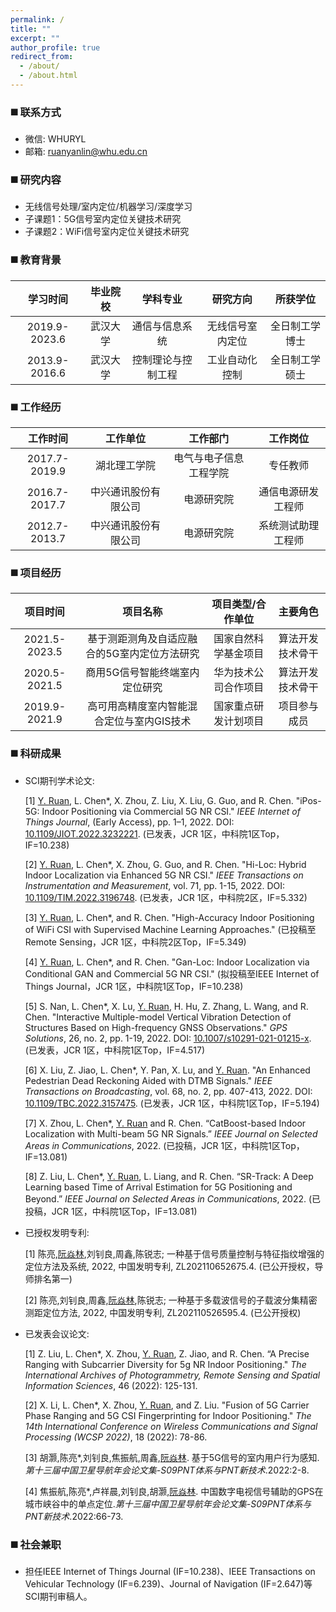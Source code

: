 ```yaml
---
permalink: /
title: ""
excerpt: ""
author_profile: true
redirect_from: 
  - /about/
  - /about.html
---
```

### ◼️ 联系方式

* 微信: WHURYL
* 邮箱: <ruanyanlin@whu.edu.cn>

### ◼️ 研究内容

* 无线信号处理/室内定位/机器学习/深度学习
* 子课题1：5G信号室内定位关键技术研究
* 子课题2：WiFi信号室内定位关键技术研究

### ◼️ 教育背景

|学习时间|毕业院校|学科专业|研究方向|所获学位|
|:-:|:-:|:-:|:-:|:-:|
|2019.9-2023.6|武汉大学|通信与信息系统|无线信号室内定位|全日制工学博士|
|2013.9-2016.6|武汉大学|控制理论与控制工程|工业自动化控制|全日制工学硕士|

### ◼️ 工作经历

|工作时间|工作单位|工作部门|工作岗位|
|:-:|:-:|:-:|:-:|
|2017.7-2019.9|湖北理工学院|电气与电子信息工程学院|专任教师|
|2016.7-2017.7|中兴通讯股份有限公司|电源研究院|通信电源研发工程师|
|2012.7-2013.7|中兴通讯股份有限公司|电源研究院|系统测试助理工程师|

### ◼️ 项目经历

|项目时间|项目名称|项目类型/合作单位|主要角色|
|:-:|:-:|:-:|:-:|
|2021.5-2023.5|基于测距测角及自适应融合的5G室内定位方法研究|国家自然科学基金项目|算法开发技术骨干|
|2020.5-2021.5|商用5G信号智能终端室内定位研究|华为技术公司合作项目|算法开发技术骨干|
|2019.9-2021.9|高可用高精度室内智能混合定位与室内GIS技术|国家重点研发计划项目|项目参与成员|

### ◼️ 科研成果

* SCI期刊学术论文:

  [1]	<u>Y. Ruan</u>, L. Chen\*, X. Zhou, Z. Liu, X. Liu, G. Guo, and R. Chen. "iPos-5G: Indoor Positioning via Commercial 5G NR CSI." *IEEE Internet of Things Journal*, (Early Access), pp. 1–1, 2022. DOI: [10.1109/JIOT.2022.3232221](https://doi.org/10.1109/JIOT.2022.3232221). (已发表，JCR 1区，中科院1区Top，IF=10.238)

  [2]	<u>Y. Ruan</u>, L. Chen\*, X. Zhou, G. Guo, and R. Chen. "Hi-Loc: Hybrid Indoor Localization via Enhanced 5G NR CSI." *IEEE Transactions on Instrumentation and Measurement*, vol. 71, pp. 1-15, 2022. DOI: [10.1109/TIM.2022.3196748](https://doi.org/10.1109/TIM.2022.3196748). (已发表，JCR 1区，中科院2区，IF=5.332)

  [3]	<u>Y. Ruan</u>, L. Chen\*, and R. Chen. "High-Accuracy Indoor Positioning of WiFi CSI with Supervised Machine Learning Approaches." (已投稿至Remote Sensing，JCR 1区，中科院2区Top，IF=5.349)

  [4]	<u>Y. Ruan</u>, L. Chen\*, and R. Chen. "Gan-Loc: Indoor Localization via Conditional GAN and Commercial 5G NR CSI." (拟投稿至IEEE Internet of Things Journal，JCR 1区，中科院1区Top，IF=10.238)

  [5]	S. Nan, L. Chen\*, X. Lu, <u>Y. Ruan</u>, H. Hu, Z. Zhang, L. Wang, and R. Chen. "Interactive Multiple-model Vertical Vibration Detection of Structures Based on High-frequency GNSS Observations." *GPS Solutions*, 26, no. 2, pp. 1-19, 2022. DOI: [10.1007/s10291-021-01215-x](https://doi.org/10.1007/s10291-021-01215-x). (已发表，JCR 1区，中科院1区Top，IF=4.517)

  [6]	X. Liu, Z. Jiao, L. Chen\*, Y. Pan, X. Lu, and <u>Y. Ruan</u>. "An Enhanced Pedestrian Dead Reckoning Aided with DTMB Signals." *IEEE Transactions on Broadcasting*, vol. 68, no. 2, pp. 407-413, 2022. DOI: [10.1109/TBC.2022.3157475](https://doi.org/10.1109/TBC.2022.3157475). (已发表，JCR 1区，中科院1区Top，IF=5.194)

  [7]	X. Zhou, L. Chen\*, <u>Y. Ruan</u> and R. Chen. “CatBoost-based Indoor Localization with Multi-beam 5G NR Signals.” *IEEE Journal on Selected Areas in Communications*, 2022. (已投稿，JCR 1区，中科院1区Top，IF=13.081)

  [8]	Z. Liu, L. Chen\*, <u>Y. Ruan</u>, L. Liang, and R. Chen. “SR-Track: A Deep Learning based Time of Arrival Estimation for 5G Positioning and Beyond.” *IEEE Journal on Selected Areas in Communications*, 2022. (已投稿，JCR 1区，中科院1区Top，IF=13.081)


* 已授权发明专利:

  [1]	陈亮,<u>阮焱林</u>,刘钊良,周鑫,陈锐志; 一种基于信号质量控制与特征指纹增强的定位方法及系统, 2022, 中国发明专利, ZL202110652675.4. (已公开授权，导师排名第一)

  [2] 陈亮,刘钊良,周鑫,<u>阮焱林</u>,陈锐志; 一种基于多载波信号的子载波分集精密测距定位方法, 2022, 中国发明专利, ZL202110526595.4. (已公开授权)


* 已发表会议论文:

  [1] Z. Liu, L. Chen\*, X. Zhou, <u>Y. Ruan</u>, Z. Jiao, and R. Chen. “A Precise Ranging with Subcarrier Diversity for 5g NR Indoor Positioning." *The International Archives of Photogrammetry, Remote Sensing and Spatial Information Sciences*, 46 (2022): 125-131.

  [2] X. Li, L. Chen\*, X. Zhou, <u>Y. Ruan</u>, and Z. Liu. "Fusion of 5G Carrier Phase Ranging and 5G CSI Fingerprinting for Indoor Positioning." *The 14th International Conference on Wireless Communications and Signal Processing (WCSP 2022)*, 18 (2022): 78-86.

  [3] 胡灏,陈亮\*,刘钊良,焦振航,周鑫,<u>阮焱林</u>. 基于5G信号的室内用户行为感知.*第十三届中国卫星导航年会论文集-S09PNT体系与PNT新技术*.2022:2-8. 

  [4] 焦振航,陈亮\*,卢祥晨,刘钊良,胡灏,<u>阮焱林</u>. 中国数字电视信号辅助的GPS在城市峡谷中的单点定位.*第十三届中国卫星导航年会论文集-S09PNT体系与PNT新技术*.2022:66-73.

### ◼️ 社会兼职

* 担任IEEE Internet of Things Journal (IF=10.238)、IEEE Transactions on Vehicular Technology (IF=6.239)、Journal of Navigation (IF=2.647)等SCI期刊审稿人。
